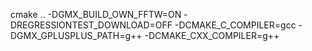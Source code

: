 
cmake ..  -DGMX_BUILD_OWN_FFTW=ON -DREGRESSIONTEST_DOWNLOAD=OFF -DCMAKE_C_COMPILER=gcc -DGMX_GPLUSPLUS_PATH=g++ -DCMAKE_CXX_COMPILER=g++
